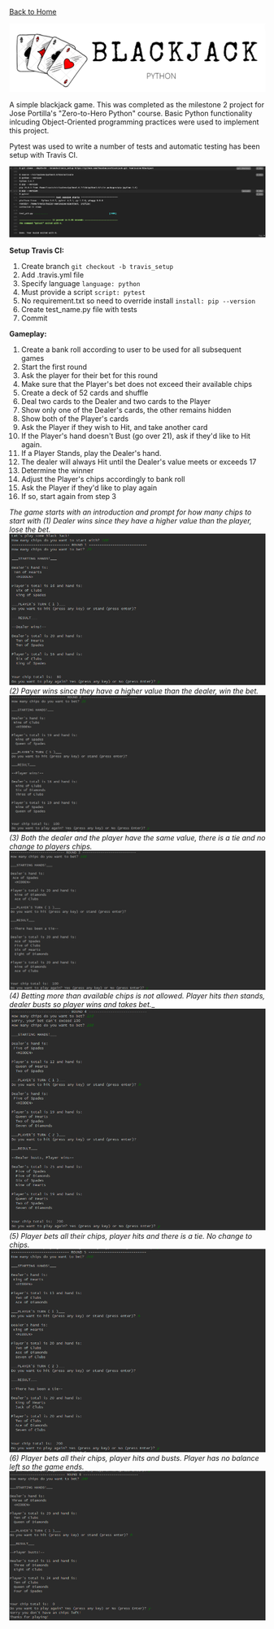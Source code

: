 [Back to Home](https://teanlouise.github.io)

![blackjack_title](./images/blackjack_title.PNG)

A simple blackjack game. This was completed as the milestone 2 project for Jose Portilla's "Zero-to-Hero Python" course. Basic Python functionality inlcuding Object-Oriented programming practices were used to implement this project.

Pytest was used to write a number of tests and automatic testing has been setup with Travis CI.

![blackjack_travis](./images/blackjack_travis.PNG)

**Setup Travis CI:**
1. Create branch
`git checkout -b travis_setup`
2. Add .travis.yml file
3. Specify language
`language: python`
4. Must provide a script
`script: pytest`
5. No requirement.txt so need to override install
`install: pip --version`
6. Create test_name.py file with tests
7. Commit
 
**Gameplay:**
1. Create a bank roll according to user to be used for all subsequent games
2. Start the first round
3. Ask the player for their bet for this round
4. Make sure that the Player's bet does not exceed their available chips
5. Create a deck of 52 cards and shuffle
6. Deal two cards to the Dealer and two cards to the Player
7. Show only one of the Dealer's cards, the other remains hidden
8. Show both of the Player's cards
9. Ask the Player if they wish to Hit, and take another card
10. If the Player's hand doesn't Bust (go over 21), ask if they'd like to Hit again.
11. If a Player Stands, play the Dealer's hand. 
12. The dealer will always Hit until the Dealer's value meets or exceeds 17
13. Determine the winner 
14. Adjust the Player's chips accordingly to bank roll
15. Ask the Player if they'd like to play again
16. If so, start again from step 3

_The game starts with an introduction and prompt for how many chips to start with_
_(1) Dealer wins since they have a higher value than the player, lose the bet._
![blackjack_1](./images/blackjack_1.PNG)
_(2) Payer wins since they have a higher value than the dealer, win the bet._ 
![blackjack_2](./images/blackjack_2.PNG)
_(3) Both the dealer and the player have the same value, there is a tie and no change to players chips._
![blackjack_3](./images/blackjack_3.PNG)
_(4) Betting more than available chips is not allowed. Player hits then stands, dealer busts so player wins and takes bet.__
![blackjack_4](./images/blackjack_4.PNG)
_(5) Player bets all their chips, player hits and there is a tie. No change to chips._
![blackjack_5](./images/blackjack_5.PNG)
_(6) Player bets all their chips, player hits and busts. Player has no balance left so the game ends._
![blackjack_6](./images/blackjack_6.PNG)
